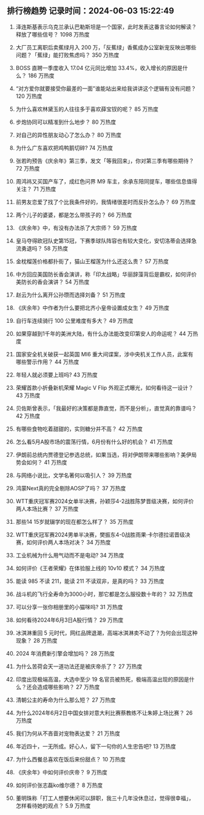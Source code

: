 
## 排行榜趋势 记录时间：2024-06-03 15:22:49
  
  1. 泽连斯基表示乌克兰承认巴勒斯坦是一个国家，此时发表这番言论如何解读？释放了哪些信号？ 1098 万热度
    
  2. 大厂员工离职后卖蕉绿月入 200 万，「反蕉绿」香蕉成办公室新宠反映出哪些问题？「蕉绿」能打败焦虑吗？ 350 万热度
    
  3. BOSS 直聘一季度收入 17.04 亿元同比增加 33.4%，收入增长的原因是什么？ 186 万热度
    
  4. “对方爱你就要接受你最差的一面”谁能站出来给我讲讲这个逻辑有没有问题？ 120 万热度
    
  5. 为什么喜欢林黛玉的人往往多于喜欢薛宝钗的呢？ 85 万热度
    
  6. 步炮协同可以精准到什么地步？ 80 万热度
    
  7. 对自己的异性朋友动心了怎么办？ 80 万热度
    
  8. 为什么广东喜欢把鸡鸭鹅切碎? 74 万热度
    
  9. 张若昀预告《庆余年》第三季，发文「等我回来」，你对第三季有哪些期待？ 72 万热度
    
  10. 周鸿祎又买国产车了，成红色问界 M9 车主，余承东陪同提车，哪些信息值得关注？ 71 万热度
    
  11. 前男友恋爱了找了个比我条件好的，我情绪很差时而反扑怎么办？ 69 万热度
    
  12. 两个儿子的婆婆，都是怎么带孩子的？ 66 万热度
    
  13. 《庆余年》中，有没有办法杀了大宗师？ 59 万热度
    
  14. 皇马夺得欧冠队史第15冠，下赛季球队阵容也有较大变化，安切洛蒂会选择急流勇退吗？ 58 万热度
    
  15. 金枕榴莲价格都扑街了，猫山王榴莲为什么还这么贵？ 57 万热度
    
  16. 中方回应美国防长香会演讲，称「印太战略」华丽辞藻背后是霸权，如何评价美防长的香会演讲？ 54 万热度
    
  17. 赵云为什么离开公孙瓒而选择刘备？ 51 万热度
    
  18. 《庆余年》中作者为什么要把北齐小皇帝设置成女生？ 49 万热度
    
  19. 自行车连续骑行 100 公里难度有多大？ 49 万热度
    
  20. 如果穿越到1千年的美洲大陆，有什么办法能改变印第安人的命运呢？ 44 万热度
    
  21. 国家安全机关破获一起英国 MI6 重大间谍案，涉中央机关工作人员，此案有哪些警示作用？ 44 万热度
    
  22. 年轻人就必须要上班吗? 43 万热度
    
  23. 荣耀首款小折叠新机荣耀 Magic V Flip 外观正式曝光，如何看待这一设计？ 43 万热度
    
  24. 贝佐斯曾表示，「我最好的决策都是靠直觉，而不是分析」，直觉真的靠谱吗？ 42 万热度
    
  25. 有哪些食物吃着甜甜的，实则糖分并不高？ 42 万热度
    
  26. 怎么看5月A股市场的震荡行情，6月份有什么好的机会？ 41 万热度
    
  27. 伊朗前总统内贾德登记参选总统，如果当选，将对伊朗带来哪些影响？美伊局势会如何？ 41 万热度
    
  28. 与网络小说比，文学名著何以吸引人？ 39 万热度
    
  29. 鸿蒙Next真的完全剔除AOSP了吗？ 37 万热度
    
  30. WTT重庆冠军赛2024女单半决赛，孙颖莎4-2战胜陈梦晋级决赛，如何评价两人本场比赛？ 37 万热度
    
  31. 那些14 15岁就辍学的现在都怎么样了？ 35 万热度
    
  32. WTT重庆冠军赛2024男单半决赛，樊振东4-0战胜雨果·卡尔德拉诺晋级决赛，如何评价两人本场对决？ 34 万热度
    
  33. 工业机械为什么用气动而不是电动? 34 万热度
    
  34. 如何评价《王者荣耀》在体验服上线的 10v10 模式？ 34 万热度
    
  35. 能读 985 不读 211，能读 211 不读双非，是真的吗？ 33 万热度
    
  36. 战斗机的飞行全寿命为3000小时，那它都是怎么服役数十年的？ 32 万热度
    
  37. 可以分享一张你相册里的小猫咪吗? 31 万热度
    
  38. 如何看待2024年6月3日A股行情？ 29 万热度
    
  39. 冰淇淋重回 5 元时代，网红品牌退潮，高端冰淇淋卖不动了？为何会出现这种现象？ 28 万热度
    
  40. 2024 年消费新引擎会增加吗？ 28 万热度
    
  41. 为什么苦荷会天一道功法还是被庆帝杀了？ 27 万热度
    
  42. 印度出现极端高温，大选中至少 19 名官员被热死，极端高温出现的原因是什么？还会造成哪些影响？ 27 万热度
    
  43. 清朝公主的寿命为什么那么短？ 27 万热度
    
  44. 为什么2024年6月2日中国女排对意大利比赛蔡教练不让朱婷上场比赛？ 26 万热度
    
  45. 我们为何从不吝啬对宠物表达爱？ 21 万热度
    
  46. 年近四十，一无所成。好心人，留下一句你的人生忠告吧? 13 万热度
    
  47. 为什么西餐总喜欢在饭后来份甜点？ 10 万热度
    
  48. 《庆余年》中如何评价庆帝？ 9 万热度
    
  49. 如何评价张志磊ko维尔德？ 8 万热度
    
  50. 董明珠称「打工人想要休闲可以辞职，我三十几年没休息过，觉得很幸福」，怎样看待她的观点？ 5.9 万热度
    
